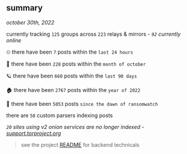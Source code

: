 
## summary
_october 30th, 2022_

currently tracking `125` groups across `223` relays & mirrors - _`92` currently online_

⏲ there have been `7` posts within the `last 24 hours`

🦈 there have been `228` posts within the `month of october`

🪐 there have been `660` posts within the `last 90 days`

🏚 there have been `2767` posts within the `year of 2022`

🦕 there have been `5053` posts `since the dawn of ransomwatch`

there are `58` custom parsers indexing posts

_`20` sites using v2 onion services are no longer indexed - [support.torproject.org](https://support.torproject.org/onionservices/v2-deprecation/)_

> see the project [README](https://github.com/joshhighet/ransomwatch#ransomwatch--) for backend technicals
